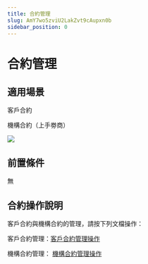 ```yaml
---
title: 合約管理
slug: AmY7wo5zviU2LakZvt9cAupxn0b
sidebar_position: 0
---
```



# 合約管理

## 適用場景

客戶合約

機構合約（上手劵商）

<img src="/assets/VzpTbMnVqo1WrhxLAT0cXz3ynuc.png" src-width="1606" src-height="474" align="center"/>

## 前置條件

無

## 合約操作說明

客戶合約與機構合約的管理，請按下列文檔操作：

客戶合約管理：[客戶合約管理操作](./TNHdw5WjEi8pi1knbtqcEi6KnWe) 

機構合約管理：  [機構合約管理操作](./PgNgwUZLci87HPkPmSRcEfivnhf) 

